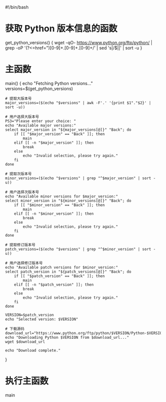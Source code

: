 #!/bin/bash

# 获取 Python 版本信息的函数
get_python_versions() {
    wget -qO- https://www.python.org/ftp/python/ | grep -oP '(?<=href=")[0-9]+\.[0-9]+\.[0-9]+/' | sed 's|/$||' | sort -u
}

# 主函数
main() {
    echo "Fetching Python versions..."
    versions=$(get_python_versions)

    # 提取大版本号
    major_versions=($(echo "$versions" | awk -F'.' '{print $1"."$2}' | sort -u))

    # 用户选择大版本号
    PS3="Please enter your choice: "
    echo "Available major versions:"
    select major_version in "${major_versions[@]}" "Back"; do
        if [[ "$major_version" == "Back" ]]; then
            main
        elif [[ -n "$major_version" ]]; then
            break
        else
            echo "Invalid selection, please try again."
        fi
    done

    # 提取次版本号
    minor_versions=($(echo "$versions" | grep "^$major_version" | sort -u))

    # 用户选择次版本号
    echo "Available minor versions for $major_version:"
    select minor_version in "${minor_versions[@]}" "Back"; do
        if [[ "$minor_version" == "Back" ]]; then
            main
        elif [[ -n "$minor_version" ]]; then
            break
        else
            echo "Invalid selection, please try again."
        fi
    done

    # 提取修订版本号
    patch_versions=($(echo "$versions" | grep "^$minor_version" | sort -u))

    # 用户选择修订版本号
    echo "Available patch versions for $minor_version:"
    select patch_version in "${patch_versions[@]}" "Back"; do
        if [[ "$patch_version" == "Back" ]]; then
            main
        elif [[ -n "$patch_version" ]]; then
            break
        else
            echo "Invalid selection, please try again."
        fi
    done

    VERSION=$patch_version
    echo "Selected version: $VERSION"

    # 下载源码
    download_url="https://www.python.org/ftp/python/$VERSION/Python-$VERSION.tar.xz"
    echo "Downloading Python $VERSION from $download_url..."
    wget $download_url

    echo "Download complete."
}

# 执行主函数
main

